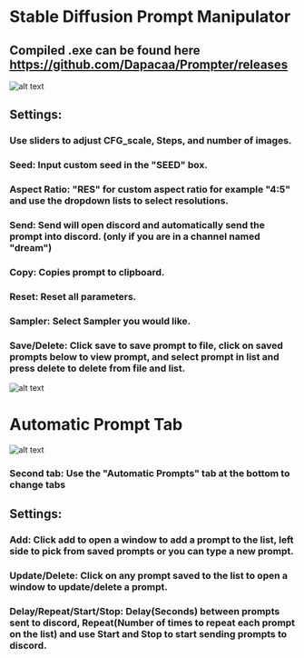 # Stable Diffusion Prompt Manipulator
## Compiled .exe can be found here https://github.com/Dapacaa/Prompter/releases

![alt text](https://i.imgur.com/DaE0P2m.png)

## Settings:
### Use sliders to adjust CFG_scale, Steps, and number of images.
### Seed: Input custom seed in the "SEED" box.
### Aspect Ratio: "RES" for custom aspect ratio for example "4:5" and use the dropdown lists to select resolutions.
### Send: Send will open discord and automatically send the prompt into discord. (only if you are in a channel named "dream")
### Copy: Copies prompt to clipboard.
### Reset: Reset all parameters.
### Sampler: Select Sampler you would like.
### Save/Delete: Click save to save prompt to file, click on saved prompts below to view prompt, and select prompt in list and press delete to delete from file and list.
![alt text](https://i.imgur.com/VNj7JPb.png)
# Automatic Prompt Tab
![alt text](https://i.imgur.com/1EKtO6x.gif)
### Second tab: Use the "Automatic Prompts" tab at the bottom to change tabs
## Settings:
### Add: Click add to open a window to add a prompt to the list, left side to pick from saved prompts or you can type a new prompt.
### Update/Delete: Click on any prompt saved to the list to open a window to update/delete a prompt.
### Delay/Repeat/Start/Stop: Delay(Seconds) between prompts sent to discord, Repeat(Number of times to repeat each prompt on the list) and use Start and Stop to start sending prompts to discord.

